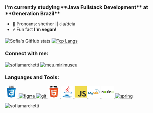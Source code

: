 <h3>I'm currently studying **Java Fullstack Development** at **Generation Brazil**</h3>

- 🌈 Pronouns: she/her || ela/dela
- ⚡ Fun fact **I'm vegan!**

![Sofia's GitHub stats](https://github-readme-stats.vercel.app/api?username=sofiamarchetti&theme=shades-of-purple&show_icons=true)
[![Top Langs](https://github-readme-stats.vercel.app/api/top-langs/?username=sofiamarchetti&layout=compact&theme=shades-of-purple&show_icons=true)](https://github.com/sofiamarchetti/github-readme-stats)

<h3 align="left">Connect with me:</h3>
<p align="left">
<a href="https://linkedin.com/in/sofiamarchetti" target="blank"><img align="center" src="https://img.shields.io/badge/LinkedIn-0077B5?style=for-the-badge&logo=linkedin&logoColor=white" alt="sofiamarchetti"/></a>
<a href="https://instagram.com/meu.minimuseu" target="blank"><img align="center" src="https://raw.githubusercontent.com/rahuldkjain/github-profile-readme-generator/master/src/images/icons/Social/instagram.svg" alt="meu.minimuseu" height="30" width="40" /></a>
</p>

<h3 align="left">Languages and Tools:</h3>
<p align="left"> <a href="https://www.w3schools.com/css/" target="_blank" rel="noreferrer"> <img src="https://raw.githubusercontent.com/devicons/devicon/master/icons/css3/css3-original-wordmark.svg" alt="css3" width="40" height="40"/> </a> <a href="https://www.figma.com/" target="_blank" rel="noreferrer"> <img src="https://www.vectorlogo.zone/logos/figma/figma-icon.svg" alt="figma" width="40" height="40"/> </a> <a href="https://git-scm.com/" target="_blank" rel="noreferrer"> <img src="https://www.vectorlogo.zone/logos/git-scm/git-scm-icon.svg" alt="git" width="40" height="40"/> </a> <a href="https://www.w3.org/html/" target="_blank" rel="noreferrer"> <img src="https://raw.githubusercontent.com/devicons/devicon/master/icons/html5/html5-original-wordmark.svg" alt="html5" width="40" height="40"/> </a> <a href="https://www.java.com" target="_blank" rel="noreferrer"> <img src="https://raw.githubusercontent.com/devicons/devicon/master/icons/java/java-original.svg" alt="java" width="40" height="40"/> </a> <a href="https://developer.mozilla.org/en-US/docs/Web/JavaScript" target="_blank" rel="noreferrer"> <img src="https://raw.githubusercontent.com/devicons/devicon/master/icons/javascript/javascript-original.svg" alt="javascript" width="40" height="40"/> </a> <a href="https://www.mysql.com/" target="_blank" rel="noreferrer"> <img src="https://raw.githubusercontent.com/devicons/devicon/master/icons/mysql/mysql-original-wordmark.svg" alt="mysql" width="40" height="40"/> </a> <a href="https://nodejs.org" target="_blank" rel="noreferrer"> <img src="https://raw.githubusercontent.com/devicons/devicon/master/icons/nodejs/nodejs-original-wordmark.svg" alt="nodejs" width="40" height="40"/> </a> <a href="https://spring.io/" target="_blank" rel="noreferrer"> <img src="https://www.vectorlogo.zone/logos/springio/springio-icon.svg" alt="spring" width="40" height="40"/> </a> </p>

<p align="left"> <img src="https://komarev.com/ghpvc/?username=sofiamarchetti&label=Profile%20views&color=880eb4&style=plastic" alt="sofiamarchetti" /> </p>
